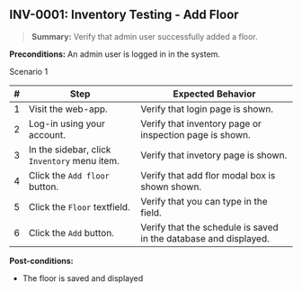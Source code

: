 ## **INV-0001:** Inventory Testing - Add Floor  

> **Summary:** Verify that admin user successfully added a floor.  <br>

**Preconditions:** An admin user is logged in in the system.

Scenario 1 

 | \# | Step | Expected Behavior | 
 |----|------|-------------------| 
 |  1 |  Visit the web-app.    | Verify that login page is shown.  | 
 |  2 |  Log-in using your account.   | Verify that inventory page or inspection page is shown.   | 
 |  3 |  In the sidebar, click `Inventory` menu item.   | Verify that invetory page is shown.   |
 |  4 |  Click the `Add floor` button.   | Verify that add flor modal box is shown shown.   |  
 |  5 |  Click the `Floor` textfield.   | Verify that you can type in the field.   |  
 |  6 | Click the `Add` button.   | Verify that the schedule is saved in the database and displayed.   |  

**Post-conditions:**  

 - The floor is saved and displayed


